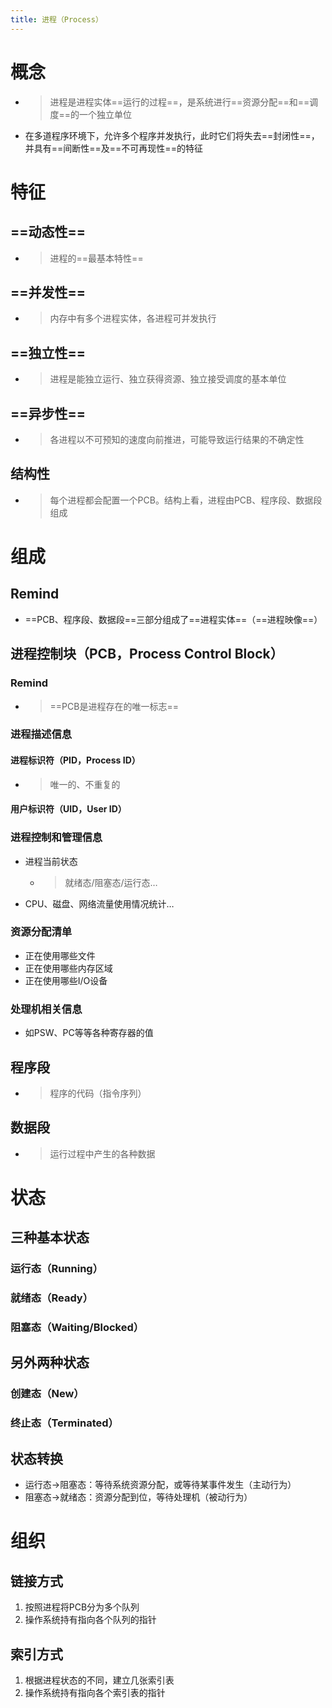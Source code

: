 ```yaml
---
title: 进程（Process）
---
```




# 概念

- > 进程是进程实体==运行的过程==，是系统进行==资源分配==和==调度==的一个独立单位

- 在多道程序环境下，允许多个程序并发执行，此时它们将失去==封闭性==，并具有==间断性==及==不可再现性==的特征

# 特征
## ==动态性==

- > 进程的==最基本特性==

## ==并发性==

- > 内存中有多个进程实体，各进程可并发执行

## ==独立性==

- > 进程是能独立运行、独立获得资源、独立接受调度的基本单位

## ==异步性==

- > 各进程以不可预知的速度向前推进，可能导致运行结果的不确定性

## 结构性

- > 每个进程都会配置一个PCB。结构上看，进程由PCB、程序段、数据段组成

# 组成

## Remind

- ==PCB、程序段、数据段==三部分组成了==进程实体==（==进程映像==）

## 进程控制块（PCB，Process Control Block）

### Remind

- > ==PCB是进程存在的唯一标志==

### 进程描述信息

#### 进程标识符（PID，Process ID）

- > 唯一的、不重复的

#### 用户标识符（UID，User ID）

### 进程控制和管理信息

- 进程当前状态

  - > 就绪态/阻塞态/运行态…

- CPU、磁盘、网络流量使用情况统计…

### 资源分配清单

- 正在使用哪些文件
- 正在使用哪些内存区域
- 正在使用哪些I/O设备

### 处理机相关信息

- 如PSW、PC等等各种寄存器的值

## 程序段

- > 程序的代码（指令序列）

## 数据段

- > 运行过程中产生的各种数据

# 状态

## 三种基本状态

### 运行态（Running）

### 就绪态（Ready）

### 阻塞态（Waiting/Blocked）

## 另外两种状态

### 创建态（New）

### 终止态（Terminated）

## 状态转换

- 运行态->阻塞态：等待系统资源分配，或等待某事件发生（主动行为）
- 阻塞态->就绪态：资源分配到位，等待处理机（被动行为）

# 组织

## 链接方式

1. 按照进程将PCB分为多个队列
2. 操作系统持有指向各个队列的指针

## 索引方式

1. 根据进程状态的不同，建立几张索引表
2. 操作系统持有指向各个索引表的指针

